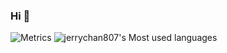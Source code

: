 ### Hi 👋

<!--
**jerrychan807/jerrychan807** is a ✨ _special_ ✨ repository because its `README.md` (this file) appears on your GitHub profile.

Here are some ideas to get you started:

- 🔭 I’m currently working on ...
- 🌱 I’m currently learning ...
- 👯 I’m looking to collaborate on ...
- 🤔 I’m looking for help with ...
- 💬 Ask me about ...
- 📫 How to reach me: ...
- 😄 Pronouns: ...
- ⚡ Fun fact: ...
-->

![Metrics](https://metrics.lecoq.io/jerrychan807?template=classic&base.indepth=false&base.hireable=false&config.timezone=Asia%2FShanghai&config.display=large)
![jerrychan807's Most used languages](https://github-readme-stats.vercel.app/api/top-langs/?username=jerrychan807&hide=html,assembly,css,scilab,batchfile&layout=compact&hide_border=true&langs_count=10count_private=true&theme=dark&show_icons=true)

